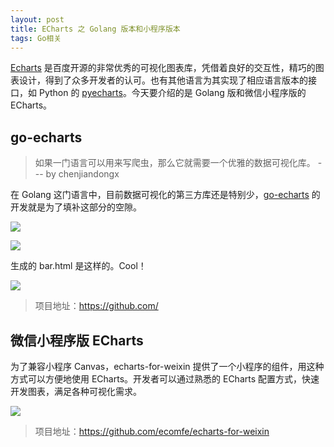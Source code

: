 ```yaml
---
layout: post
title: ECharts 之 Golang 版本和小程序版本
tags: Go相关
---
```


[Echarts](https://echarts.baidu.com/) 是百度开源的非常优秀的可视化图表库，凭借着良好的交互性，精巧的图表设计，得到了众多开发者的认可。也有其他语言为其实现了相应语言版本的接口，如 Python 的 [pyecharts](https://github.com/pyecharts/pyecharts)。今天要介绍的是 Golang 版和微信小程序版的 ECharts。



## go-echarts

> 如果一门语言可以用来写爬虫，那么它就需要一个优雅的数据可视化库。 --- by chenjiandongx

在 Golang 这门语言中，目前数据可视化的第三方库还是特别少，[go-echarts](https://github.com/chenjiandongx/go-echarts) 的开发就是为了填补这部分的空隙。

![](https://7465-test-3c9b5e-1258459492.tcb.qcloud.la/GitHub精选/echarts/echarts.png)

![](https://7465-test-3c9b5e-1258459492.tcb.qcloud.la/GitHub精选/echarts/echarts-code.png)

生成的 bar.html 是这样的。Cool！

![](https://7465-test-3c9b5e-1258459492.tcb.qcloud.la/GitHub精选/echarts/echarts-bar.png)

> 项目地址：https://github.com/

## 微信小程序版 ECharts

为了兼容小程序 Canvas，echarts-for-weixin 提供了一个小程序的组件，用这种方式可以方便地使用 ECharts。开发者可以通过熟悉的 ECharts 配置方式，快速开发图表，满足各种可视化需求。

![](https://7465-test-3c9b5e-1258459492.tcb.qcloud.la/GitHub精选/echarts/echarts01.png)

> 项目地址：https://github.com/ecomfe/echarts-for-weixin
